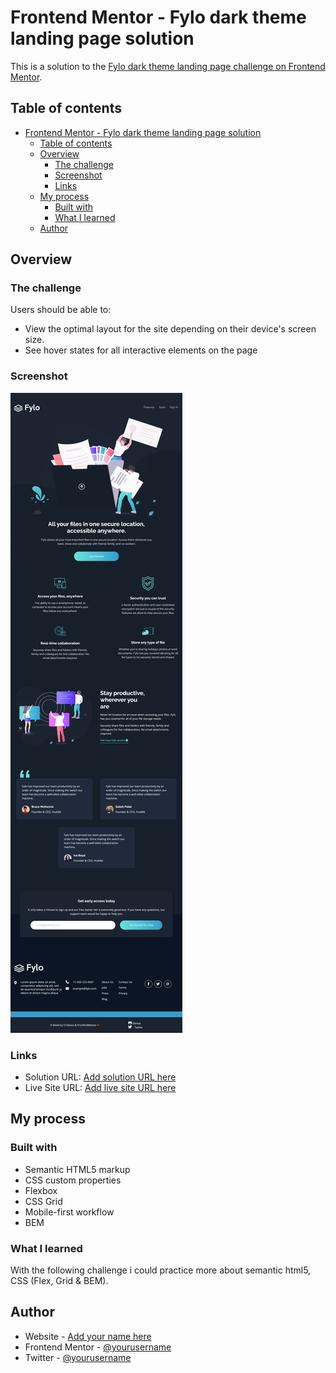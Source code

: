 # Frontend Mentor - Fylo dark theme landing page solution

This is a solution to the [Fylo dark theme landing page challenge on Frontend Mentor](https://www.frontendmentor.io/challenges/fylo-dark-theme-landing-page-5ca5f2d21e82137ec91a50fd).

## Table of contents

- [Frontend Mentor - Fylo dark theme landing page solution](#frontend-mentor---fylo-dark-theme-landing-page-solution)
  - [Table of contents](#table-of-contents)
  - [Overview](#overview)
    - [The challenge](#the-challenge)
    - [Screenshot](#screenshot)
    - [Links](#links)
  - [My process](#my-process)
    - [Built with](#built-with)
    - [What I learned](#what-i-learned)
  - [Author](#author)


## Overview

### The challenge

Users should be able to:

- View the optimal layout for the site depending on their device's screen size.
- See hover states for all interactive elements on the page

### Screenshot

![](./images/screenshot.png)

### Links

- Solution URL: [Add solution URL here](https://your-solution-url.com)
- Live Site URL: [Add live site URL here](https://your-live-site-url.com)

## My process

### Built with

- Semantic HTML5 markup
- CSS custom properties
- Flexbox
- CSS Grid
- Mobile-first workflow
- BEM

### What I learned

With the following challenge i could practice more about semantic html5, CSS (Flex, Grid & BEM).

## Author

- Website - [Add your name here](https://www.crisleoco2004.github.io)
- Frontend Mentor - [@yourusername](https://www.frontendmentor.io/profile/Crisleoco2004)
- Twitter - [@yourusername](https://www.twitter.com/crisleooc)
